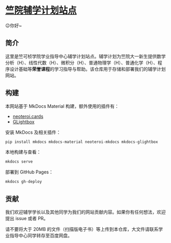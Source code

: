 # [竺院辅学计划站点](https://ckc-agc.github.io/study-assist/)

😉你好~

## 简介

这里是竺可桢学院学业指导中心辅学计划站点。辅学计划为竺院大一新生提供数学分析（H）、线性代数（H）、微积分（H）、普通物理学（H）、普通化学（H）、程序设计基础等**荣誉课程**的学习指导与帮助。该仓库用于存储和部署我们的辅学计划网站。

## 构建

本网站基于 MkDocs Material 构建，额外使用的插件有：

- [neoteroi.cards](https://www.neoteroi.dev/mkdocs-plugins/cards/)
- [GLightbox](https://github.com/blueswen/mkdocs-glightbox)

安装 MkDocs 及相关插件：

```bash
pip install mkdocs mkdocs-material neoteroi-mkdocs mkdocs-glightbox
```

本地构建与查看：

```bash
mkdocs serve
```

部署到 GitHub Pages：

```bash
mkdocs gh-deploy
```

## 贡献

我们欢迎辅学学长以及其他同学为我们的网站贡献内容。如果你有任何想法，欢迎提出 issue 或者 PR。

请不要将大于 20MB 的文件（扫描版电子书）等上传到本仓库，大文件请联系学业指导中心同学转存至百度网盘。
